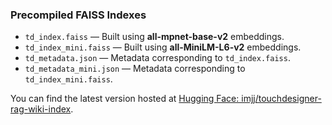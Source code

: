 ### Precompiled FAISS Indexes

- `td_index.faiss` — Built using **all-mpnet-base-v2** embeddings.
- `td_index_mini.faiss` — Built using **all-MiniLM-L6-v2** embeddings.
- `td_metadata.json` — Metadata corresponding to `td_index.faiss`.
- `td_metadata_mini.json` — Metadata corresponding to `td_index_mini.faiss`.

You can find the latest version hosted at [Hugging Face: imjj/touchdesigner-rag-wiki-index](https://huggingface.co/imjj/touchdesigner-rag-wiki-index).